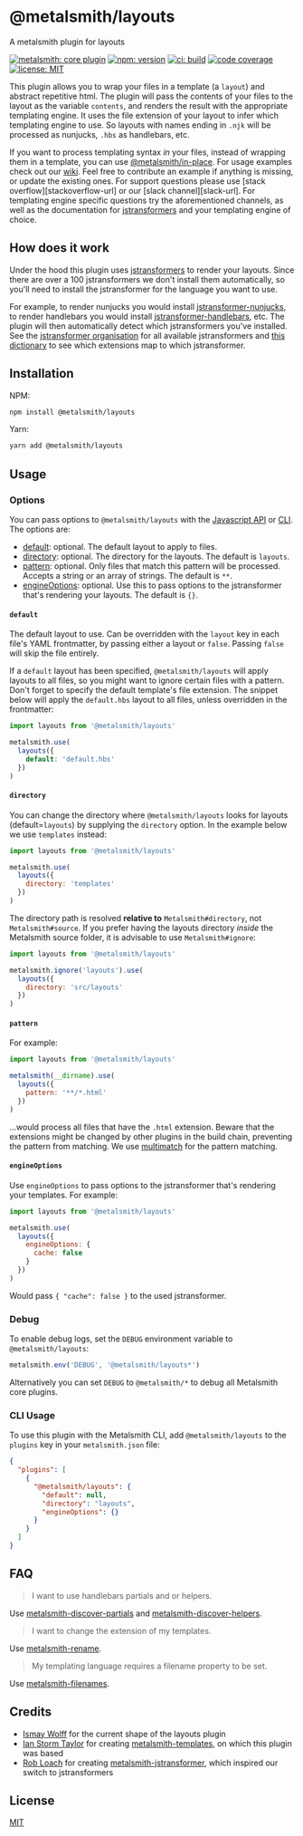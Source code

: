 # @metalsmith/layouts

A metalsmith plugin for layouts

[![metalsmith: core plugin][metalsmith-badge]][metalsmith-url]
[![npm: version][npm-badge]][npm-url]
[![ci: build][ci-badge]][ci-url]
[![code coverage][codecov-badge]][codecov-url]
[![license: MIT][license-badge]][license-url]

This plugin allows you to wrap your files in a template (a `layout`) and abstract repetitive html. The plugin will pass the contents of your files to the layout as the variable `contents`, and renders the result with the appropriate templating engine. It uses the file extension of your layout to infer which templating engine to use. So layouts with names ending in `.njk` will be processed as nunjucks, `.hbs` as handlebars, etc.

If you want to process templating syntax _in_ your files, instead of wrapping them in a template, you can use [@metalsmith/in-place](https://github.com/metalsmith/in-place). For usage examples check out our [wiki](https://github.com/metalsmith/layouts/wiki). Feel free to contribute an example if anything is missing, or update the existing ones. For support questions please use [stack overflow][stackoverflow-url] or our [slack channel][slack-url]. For templating engine specific questions try the aforementioned channels, as well as the documentation for [jstransformers](https://github.com/jstransformers) and your templating engine of choice.

## How does it work

Under the hood this plugin uses [jstransformers](https://github.com/jstransformers/jstransformer) to render your layouts. Since there are over a 100 jstransformers we don't install them automatically, so you'll need to install the jstransformer for the language you want to use.

For example, to render nunjucks you would install [jstransformer-nunjucks](https://github.com/jstransformers/jstransformer-nunjucks), to render handlebars you would install
[jstransformer-handlebars](https://github.com/jstransformers/jstransformer-handlebars), etc. The plugin will then automatically detect which jstransformers you've installed. See the [jstransformer organisation](https://github.com/jstransformers) for all available jstransformers and [this dictionary](https://github.com/jstransformers/inputformat-to-jstransformer/blob/master/dictionary.json)
to see which extensions map to which jstransformer.

## Installation

NPM:

```bash
npm install @metalsmith/layouts
```

Yarn:

```bash
yarn add @metalsmith/layouts
```

## Usage

### Options

You can pass options to `@metalsmith/layouts` with the [Javascript API](https://github.com/segmentio/metalsmith#api) or [CLI](https://github.com/segmentio/metalsmith#cli). The options are:

- [default](#default): optional. The default layout to apply to files.
- [directory](#directory): optional. The directory for the layouts. The default is `layouts`.
- [pattern](#pattern): optional. Only files that match this pattern will be processed. Accepts a string or an array of strings. The default is `**`.
- [engineOptions](#engineoptions): optional. Use this to pass options to the jstransformer that's rendering your layouts. The default is `{}`.

#### `default`

The default layout to use. Can be overridden with the `layout` key in each file's YAML frontmatter, by passing either a layout or `false`. Passing `false` will skip the file entirely.

If a `default` layout has been specified, `@metalsmith/layouts` will apply layouts to all files, so you might want to ignore certain files with a pattern. Don't forget to specify the default template's file extension. The snippet below will apply the `default.hbs` layout to all files, unless overridden in the frontmatter:

```js
import layouts from '@metalsmith/layouts'

metalsmith.use(
  layouts({
    default: 'default.hbs'
  })
)
```

#### `directory`

You can change the directory where `@metalsmith/layouts` looks for layouts (default=`layouts`) by supplying the `directory` option. In the example below we use `templates` instead:

```js
import layouts from '@metalsmith/layouts'

metalsmith.use(
  layouts({
    directory: 'templates'
  })
)
```

The directory path is resolved **relative to** `Metalsmith#directory`, not `Metalsmith#source`.
If you prefer having the layouts directory _inside_ the Metalsmith source folder, it is advisable to use `Metalsmith#ignore`:

```js
import layouts from '@metalsmith/layouts'

metalsmith.ignore('layouts').use(
  layouts({
    directory: 'src/layouts'
  })
)
```

#### `pattern`

For example:

```js
import layouts from '@metalsmith/layouts'

metalsmith(__dirname).use(
  layouts({
    pattern: '**/*.html'
  })
)
```

...would process all files that have the `.html` extension. Beware that the extensions might be changed by other plugins in the build chain, preventing the pattern from matching. We use [multimatch](https://github.com/sindresorhus/multimatch) for the pattern matching.

#### `engineOptions`

Use `engineOptions` to pass options to the jstransformer that's rendering your templates. For example:

```js
import layouts from '@metalsmith/layouts'

metalsmith.use(
  layouts({
    engineOptions: {
      cache: false
    }
  })
)
```

Would pass `{ "cache": false }` to the used jstransformer.

### Debug

To enable debug logs, set the `DEBUG` environment variable to `@metalsmith/layouts`:

```js
metalsmith.env('DEBUG', '@metalsmith/layouts*')
```

Alternatively you can set `DEBUG` to `@metalsmith/*` to debug all Metalsmith core plugins.

### CLI Usage

To use this plugin with the Metalsmith CLI, add `@metalsmith/layouts` to the `plugins` key in your `metalsmith.json` file:

```json
{
  "plugins": [
    {
      "@metalsmith/layouts": {
        "default": null,
        "directory": "layouts",
        "engineOptions": {}
      }
    }
  ]
}
```

## FAQ

> I want to use handlebars partials and or helpers.

Use [metalsmith-discover-partials](https://www.npmjs.com/package/metalsmith-discover-partials) and [metalsmith-discover-helpers](https://www.npmjs.com/package/metalsmith-discover-helpers).

> I want to change the extension of my templates.

Use [metalsmith-rename](https://www.npmjs.com/package/metalsmith-rename).

> My templating language requires a filename property to be set.

Use [metalsmith-filenames](https://www.npmjs.com/package/metalsmith-filenames).

## Credits

- [Ismay Wolff](https://github.com/ismay) for the current shape of the layouts plugin
- [Ian Storm Taylor](https://github.com/ianstormtaylor) for creating [metalsmith-templates](https://github.com/segmentio/metalsmith-templates), on which this plugin was based
- [Rob Loach](https://github.com/RobLoach) for creating [metalsmith-jstransformer](https://github.com/RobLoach/metalsmith-jstransformer), which inspired our switch to jstransformers

## License

[MIT](LICENSE)

[npm-badge]: https://img.shields.io/npm/v/@metalsmith/layouts.svg
[npm-url]: https://www.npmjs.com/package/@metalsmith/layouts
[ci-badge]: https://app.travis-ci.com/metalsmith/layouts.svg?branch=master
[ci-url]: https://app.travis-ci.com/github/metalsmith/layouts
[metalsmith-badge]: https://img.shields.io/badge/metalsmith-core_plugin-green.svg?longCache=true
[metalsmith-url]: https://metalsmith.io
[codecov-badge]: https://img.shields.io/coveralls/github/metalsmith/layouts
[codecov-url]: https://coveralls.io/github/metalsmith/layouts
[license-badge]: https://img.shields.io/github/license/metalsmith/layouts
[license-url]: LICENSE
